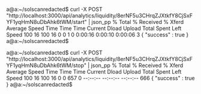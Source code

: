 a@a:~/solscanredacted$ curl -X POST "http://localhost:3000/api/analytics/liquidity/8erNF5u3CHrqZJXtkfY8CjSxFYF1yqHmN8uDbAhk6tWM/start" | json_pp
  % Total    % Received % Xferd  Average Speed   Time    Time     Time  Current
                                 Dload  Upload   Total   Spent    Left  Speed
100    16  100    16    0     0      1      0  0:00:16  0:00:10  0:00:06     3
{
   "success" : true
}
a@a:~/solscanredacted$ 




a@a:~/solscanredacted$ curl -X POST "http://localhost:3000/api/analytics/liquidity/8erNF5u3CHrqZJXtkfY8CjSxFYF1yqHmN8uDbAhk6tWM/stop" | json_pp
  % Total    % Received % Xferd  Average Speed   Time    Time     Time  Current
                                 Dload  Upload   Total   Spent    Left  Speed
100    16  100    16    0     0    657      0 --:--:-- --:--:-- --:--:--   666
{
   "success" : true
}
a@a:~/solscanredacted$ 






